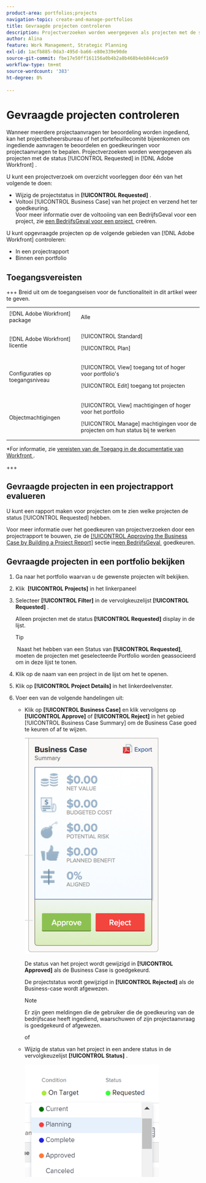 ```yaml
---
product-area: portfolios;projects
navigation-topic: create-and-manage-portfolios
title: Gevraagde projecten controleren
description: Projectverzoeken worden weergegeven als projecten met de status [!UICONTROL Requested] in Adobe Workfront. Dit artikel beschrijft hoe te om projectverzoeken te herzien.
author: Alina
feature: Work Management, Strategic Planning
exl-id: 1acfb885-0da3-495d-ba66-e80e339e90de
source-git-commit: fbe17e50ff161156a0b4b2a8b468b4eb844cae59
workflow-type: tm+mt
source-wordcount: '383'
ht-degree: 0%

---
```


# Gevraagde projecten controleren

Wanneer meerdere projectaanvragen ter beoordeling worden ingediend, kan het projectbeheersbureau of het portefeuillecomité bijeenkomen om ingediende aanvragen te beoordelen en goedkeuringen voor projectaanvragen te bepalen. Projectverzoeken worden weergegeven als projecten met de status [!UICONTROL Requested] in [!DNL Adobe Workfront] .

U kunt een projectverzoek om overzicht voorleggen door één van het volgende te doen:

* Wijzig de projectstatus in **[!UICONTROL Requested]** .
* Voltooi [!UICONTROL Business Case] van het project en verzend het ter goedkeuring.\
   Voor meer informatie over de voltooiing van een BedrijfsGeval voor een project, zie [&#x200B; een BedrijfsGeval voor een project &#x200B;](../../../manage-work/projects/define-a-business-case/create-business-case.md) creëren.

U kunt opgevraagde projecten op de volgende gebieden van [!DNL Adobe Workfront] controleren:

* In een projectrapport
* Binnen een portfolio

## Toegangsvereisten

+++ Breid uit om de toegangseisen voor de functionaliteit in dit artikel weer te geven. 

<table style="table-layout:auto"> 
 <col> 
 <col> 
 <tbody> 
  <tr> 
   <td role="rowheader">[!DNL Adobe Workfront] package</td> 
   <td><p>Alle</p> </td> 
  </tr> 
  <tr> 
   <td role="rowheader">[!DNL Adobe Workfront] licentie</td> 
   <td> <p>[!UICONTROL Standard] </p> 
   <p>[!UICONTROL Plan]</p> </td> 
  </tr> 
  <tr> 
   <td role="rowheader">Configuraties op toegangsniveau</td> 
   <td> <p>[!UICONTROL View] toegang tot of hoger voor portfolio's</p> <p>[!UICONTROL Edit] toegang tot projecten</p>  </td> 
  </tr> 
  <tr> 
   <td role="rowheader">Objectmachtigingen</td> 
   <td> <p>[!UICONTROL View] machtigingen of hoger voor het portfolio</p> <p>[!UICONTROL Manage] machtigingen voor de projecten om hun status bij te werken</p>  </td> 
  </tr> 
 </tbody> 
</table>

*For informatie, zie [&#x200B; vereisten van de Toegang in de documentatie van Workfront &#x200B;](/help/quicksilver/administration-and-setup/add-users/access-levels-and-object-permissions/access-level-requirements-in-documentation.md).

+++

<!--Old:

<table style="table-layout:auto"> 
 <col> 
 <col> 
 <tbody> 
  <tr> 
   <td role="rowheader">[!DNL Adobe Workfront] plan</td> 
   <td><p>Any</p> </td> 
  </tr> 
  <tr> 
   <td role="rowheader">[!DNL Adobe Workfront] license*</td> 
   <td> <p>[!UICONTROL Plan] </p> </td> 
  </tr> 
  <tr> 
   <td role="rowheader">Access level configurations</td> 
   <td> <p>[!UICONTROL View] access or higher to Portfolios</p> <p>[!UICONTROL Edit] access to Projects</p>  </td> 
  </tr> 
  <tr> 
   <td role="rowheader">Object permissions</td> 
   <td> <p>[!UICONTROL View] permissions or higher on the portfolio</p> <p>[!UICONTROL Manage] permissions on the projects to update their status</p>  </td> 
  </tr> 
 </tbody> 
</table>-->

## Gevraagde projecten in een projectrapport evalueren

U kunt een rapport maken voor projecten om te zien welke projecten de status [!UICONTROL Requested] hebben.

Voor meer informatie over het goedkeuren van projectverzoeken door een projectrapport te bouwen, zie de [[!UICONTROL Approving the Business Case by Building a Project Report]](../../../manage-work/projects/define-a-business-case/approve-business-case.md#build-a-report) sectie in [&#x200B; een BedrijfsGeval &#x200B;](../../../manage-work/projects/define-a-business-case/approve-business-case.md) goedkeuren. 

## Gevraagde projecten in een portfolio bekijken

1. Ga naar het portfolio waarvan u de gewenste projecten wilt bekijken.
1. Klik &#x200B; **[!UICONTROL Projects]** in het linkerpaneel
1. Selecteer **[!UICONTROL Filter]** in de vervolgkeuzelijst **[!UICONTROL Requested]** .

   Alleen projecten met de status **[!UICONTROL Requested]** display in de lijst.

   >[!TIP]
   >
   > Naast het hebben van een Status van **[!UICONTROL Requested]**, moeten de projecten met geselecteerde Portfolio worden geassocieerd om in deze lijst te tonen.

1. Klik op de naam van een project in de lijst om het te openen.
1. Klik op **[!UICONTROL Project Details]** in het linkerdeelvenster.
1. Voer een van de volgende handelingen uit:

   * Klik op **[!UICONTROL Business Case]** en klik vervolgens op **[!UICONTROL Approve]** of **[!UICONTROL Reject]** in het gebied [!UICONTROL Business Case Summary] om de Business Case goed te keuren of af te wijzen.

     ![&#x200B; accept_or_weiger_business_case.png &#x200B;](assets/approve-or-reject-business-case-350x563.png)

     De status van het project wordt gewijzigd in **[!UICONTROL Approved]** als de Business Case is goedgekeurd.

     De projectstatus wordt gewijzigd in **[!UICONTROL Rejected]** als de Business-case wordt afgewezen.

     >[!NOTE]
     >
     >Er zijn geen meldingen die de gebruiker die de goedkeuring van de bedrijfscase heeft ingediend, waarschuwen of zijn projectaanvraag is goedgekeurd of afgewezen. 

     of

   * Wijzig de status van het project in een andere status in de vervolgkeuzelijst **[!UICONTROL Status]** .

     ![&#x200B; het projectstatus van de Verandering van dropdown &#x200B;](assets/project-status-change-from-drop-down-in-header-nwe-350x294.png)
 

 
